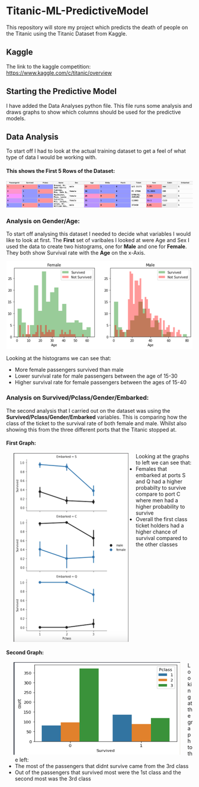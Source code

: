 # Titanic-ML-PredictiveModel
This repository will store my project which predicts the death of people on the Titanic using the Titanic Dataset from Kaggle.

## Kaggle
The link to the kaggle competition: https://www.kaggle.com/c/titanic/overview

## Starting the Predictive Model
I have added the Data Analyses python file. This file runs some analysis and draws graphs to show which columns should be used for the predictive models.


## Data Analysis
To start off I had to look at the actual training dataset to get a feel of what type of data I would be working with.

#### This shows the First 5 Rows of the Dataset:

![alt-text](img/Train_Head.png)




### Analysis on Gender/Age:

To start off analysing this dataset I needed to decide what variables I would like to look at first. 
The __First__ set of varibales I looked at were Age and Sex
I used the data to create two histograms, one for **Male** and one for **Female**.
They both show Survival rate with the **Age** on the x-Axis.

![Histogram](img/Histogram.png )

Looking at the histograms we can see that:
 * More female passengers survived than male
 * Lower survival rate for male passengers between the age of 15-30 
 * Higher survival rate for female passengers between the ages of 15-40


### Analysis on Survived/Pclass/Gender/Embarked:

The second analysis that I carried out on the dataset was using the **Survived/Pclass/Gender/Embarked** variables. This is comparing how the class of the ticket to the survival rate of both female and male. Whilst also showing this from the three different ports that the Titanic stopped at. 

#### First Graph:

<table>
 <div class="col-md-6" img> 
  <img align='left' src="img/Pclass.png" width="310" height="510" hspace="20"/>   
 <div>
 <div class="col-md-6" text>
  <tr>
   <ul> Looking at the graphs to left we can see that:
    <li> Females that embarked at ports S and Q had a higher probabilty to survive compare to port C where men had a higher            probability to survive
    <li> Overall the first class ticket holders had a higher chance of survival compared to the other classes 
  </ul>
  </tr>
 </div>
</table>

#### Second Graph:
<table>
 <div calss='col=md-6'> 
  <img align='left' src="img/Survived.png" width="450" height="250" hspace="20"/>
 <div>
 <div class="col-md-6" text>
  <tr>
   <ul> Looking at the graph to the left:
    <li> The most of the passengers that didnt survive came from the 3rd class
    <li> Out of the passengers that survived most were the 1st class and the second most was the 3rd class
   </li>
  </tr>
 </div>
</table>
 
